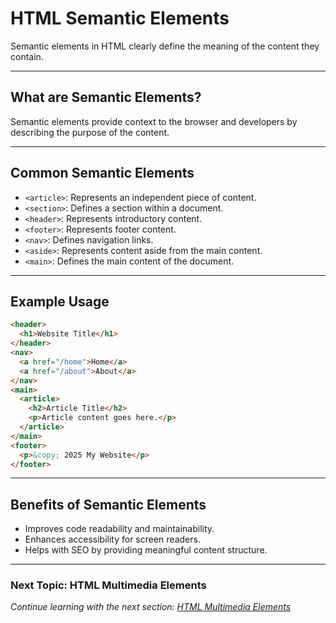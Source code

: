 # HTML Semantic Elements

Semantic elements in HTML clearly define the meaning of the content they contain.

---

## **What are Semantic Elements?**
Semantic elements provide context to the browser and developers by describing the purpose of the content.

---

## **Common Semantic Elements**
- `<article>`: Represents an independent piece of content.
- `<section>`: Defines a section within a document.
- `<header>`: Represents introductory content.
- `<footer>`: Represents footer content.
- `<nav>`: Defines navigation links.
- `<aside>`: Represents content aside from the main content.
- `<main>`: Defines the main content of the document.

---

## **Example Usage**
```html
<header>
  <h1>Website Title</h1>
</header>
<nav>
  <a href="/home">Home</a>
  <a href="/about">About</a>
</nav>
<main>
  <article>
    <h2>Article Title</h2>
    <p>Article content goes here.</p>
  </article>
</main>
<footer>
  <p>&copy; 2025 My Website</p>
</footer>
```

---

## **Benefits of Semantic Elements**
- Improves code readability and maintainability.
- Enhances accessibility for screen readers.
- Helps with SEO by providing meaningful content structure.

---

### **Next Topic: HTML Multimedia Elements**  
*Continue learning with the next section: [HTML Multimedia Elements](#)*

